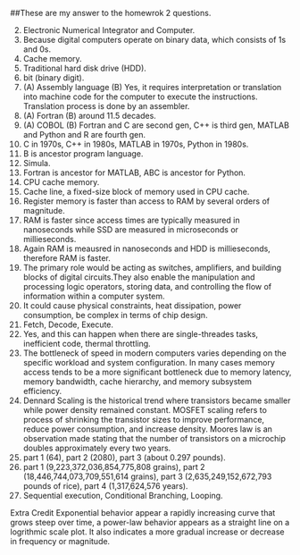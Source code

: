 ##These are my answer to the homewrok 2 questions. 

2. Electronic Numerical Integrator and Computer.  
3. Because digital computers operate on binary data, which consists of 1s and 0s.
4. Cache memory.  
5. Traditional hard disk drive (HDD).
6. bit (binary digit).  
7. (A) Assembly language (B) Yes, it requires interpretation or translation into machine code for the computer to execute the instructions. Translation process is done by an assembler.  
8. (A) Fortran (B) around 11.5 decades.  
9. (A) COBOL (B) Fortran and C are second gen, C++ is third gen, MATLAB and Python and R are fourth gen.  
10. C in 1970s, C++ in 1980s, MATLAB in 1970s, Python in 1980s.  
11. B is ancestor program language.  
12. Simula.  
13. Fortran is ancestor for MATLAB, ABC is ancestor for Python.  
14. CPU cache memory.  
15. Cache line, a fixed-size block of memory used in CPU cache.  
16. Register memory is faster than access to RAM by several orders of magnitude.  
17. RAM is faster since access times are typically measured in nanoseconds while SSD are measured in microseconds or millieseconds.  
18. Again RAM is meausred in nanoseconds and HDD is millieseconds, therefore RAM is faster.   
19. The primary role would be acting as switches, amplifiers, and building blocks of digital circuits.They also enable the manipulation and processing logic operators, storing data, and controlling the flow of information within a computer system.  
20. It could cause physical constraints, heat dissipation, power consumption, be complex in terms of chip design.  
21. Fetch, Decode, Execute.  
22. Yes, and this can happen when there are single-threades tasks, inefficient code, thermal throttling.  
23. The bottleneck of speed in modern computers varies depending on the specific workload and system configuration. In many cases memory access tends to be a more significant bottleneck due to memory latency, memory bandwidth, cache hierarchy, and memory subsystem efficiency.  
24. Dennard Scaling is the historical trend where transistors became smaller while power density remained constant. MOSFET scaling refers to process of shrinking the transistor sizes to improve performance, reduce power consumption, and increase density. Moores law is an observation made stating that the number of transistors on a microchip doubles approximately every two years.  
25. part 1 (64), part 2 (2080), part 3 (about 0.297 pounds).  
26. part 1 (9,223,372,036,854,775,808 grains), part 2 (18,446,744,073,709,551,614 grains), part 3 (2,635,249,152,672,793 pounds of rice), part 4 (1,317,624,576 years).  
27. Sequential execution, Conditional Branching, Looping.  

Extra Credit
Exponential behavior appear a rapidly increasing curve that grows steep over time, a power-law behavior appears as a straight line on a logrithmic scale plot. It also indicates a more gradual increase or decrease in frequency or magnitude.
